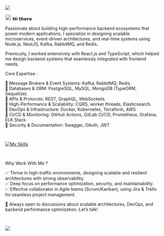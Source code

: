 <img src="https://user-images.githubusercontent.com/113350806/236842414-18101a37-92f5-4de7-a46d-eeaca6e16cbd.gif"/>


<img src ="https://gist.githubusercontent.com/arunprakashpj/48aa20057048b46c6f9ba9d114a8b76f/raw/69a9d496f651091a509ea8d9913c4aef5c419afb/Hi.gif" width="20" height="20"/> 𝗛𝗶 𝘁𝗵𝗲𝗿𝗲

Passionate about building high-performance backend ecosystems that power modern applications. I specialize in designing scalable microservices, event-driven architectures, and real-time systems using Node.js, NestJS, Kafka, RabbitMQ, and Redis.

Previously, I worked extensively with React.js and TypeScript, which helped me design backend systems that seamlessly integrated with frontend needs.

Core Expertise :

🔹 Message Brokers & Event Systems: Kafka, RabbitMQ, Redis. <br/>
🔹 Databases & ORM: PostgreSQL, MySQL, MongoDB (TypeORM, Sequelize). <br/>
🔹 APIs & Protocols: REST, GraphQL, WebSockets.<br/>
🔹 High-Performance & Scalability: CQRS, worker threads, Elasticsearch. <br/>
🔹 DevOps & Infrastructure: Docker, Kubernetes, Terraform, AWS <br/>
🔹 CI/CD & Monitoring: GitHub Actions, GitLab CI/CD, Prometheus, Grafana, ELK Stack. <br/>
🔹 Security & Documentation: Swagger, OAuth, JWT <br/>

<br/>


[![My Skills](https://skillicons.dev/icons?i=js,ts,react,nextjs,tailwindcss,materialui,nodejs,nestjs,express,mongodb,mysql,postgres,kafka,rabbitmq,linux,git,github,gitlab,jenkins,docker,kubernetes,aws,prometheus,terraform,graphql,jest,postman,bash,py,vscode)](https://skillicons.dev)

<br/>

Why Work With Me ? <br/>

✅ Thrive in high-traffic environments, designing scalable and resilient architectures with strong observability. <br/>
✅ Deep focus on performance optimization, security, and maintainability. <br/>
✅ Effective collaborator in Agile teams (Scrum/Kanban), using Jira & Trello for seamless project management. <br/>

🚀 Always open to discussions about scalable architectures, DevOps, and backend performance optimization. Let’s talk! <br/>


<br/>

![](https://komarev.com/ghpvc/?username=developersaeid&style=flat-square)







